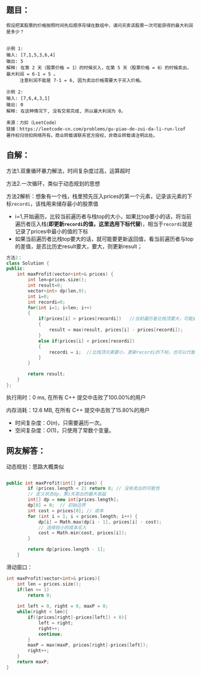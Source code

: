 

## 题目：

```
假设把某股票的价格按照时间先后顺序存储在数组中，请问买卖该股票一次可能获得的最大利润是多少？


示例 1:
输入: [7,1,5,3,6,4]
输出: 5
解释: 在第 2 天（股票价格 = 1）的时候买入，在第 5 天（股票价格 = 6）的时候卖出，最大利润 = 6-1 = 5 。
     注意利润不能是 7-1 = 6, 因为卖出价格需要大于买入价格。
     
示例 2:
输入: [7,6,4,3,1]
输出: 0
解释: 在这种情况下, 没有交易完成, 所以最大利润为 0。

来源：力扣（LeetCode）
链接：https://leetcode-cn.com/problems/gu-piao-de-zui-da-li-run-lcof
著作权归领扣网络所有。商业转载请联系官方授权，非商业转载请注明出处。
```



## 自解：

方法1.双重循环暴力解法，时间复杂度过高，运算超时

方法2.一次循环，类似于动态规划的思想

方法2解析：想象有一个栈，栈里预先压入prices的第一个元素，记录该元素的下标```recordi```，该栈用来储存最小的股票值

- i=1,开始遍历，比较当前遍历者与栈top的大小，如果比top要小的话，将当前遍历者压入栈(**即更新``recordi``的值，这里选用下标代替**)，相当于```recordi```就是记录了prices中最小的值的下标
- 如果当前遍历者比栈top要大的话，就可能要更新返回值，看当前遍历者与top的差值，是否比历史result要大，要大，则更新result；

```c++
方法2：
class Solution {
public:
    int maxProfit(vector<int>& prices) {
        int len=prices.size();
        int result=0;
        vector<int> dp(len,0);
        int i=0;
        int recordi=0;
        for(int i=1; i<len; i++)
        {
            if(prices[i] > prices[recordi])   //当前遍历者比栈顶要大，可能要更新result的值
            {
                result = max(result, prices[i] - prices[recordi]);
            }
            else if(prices[i] < prices[recordi])
            {
                recordi = i;  //比栈顶元素要小，更新recordi的下标，也可以代替成真实的数组值
            }
        }

        return result;
    }
};
```

执行用时：0 ms, 在所有 C++ 提交中击败了100.00%的用户

内存消耗：12.6 MB, 在所有 C++ 提交中击败了15.80%的用户

- 时间复杂度：*O*(*n*)，只需要遍历一次。
- 空间复杂度：*O*(1)，只使用了常数个变量。



## 网友解答：

动态规划：思路大概类似

```c++

public int maxProfit(int[] prices) {
        if (prices.length < 2) return 0; // 没有卖出的可能性
        // 定义状态dp，第i天卖出的最大收益
        int[] dp = new int[prices.length];
        dp[0] = 0;  // 初始边界
        int cost = prices[0]; // 成本
        for (int i = 1; i < prices.length; i++) {
            dp[i] = Math.max(dp[i - 1], prices[i] - cost);
            // 选择较小的成本买入
            cost = Math.min(cost, prices[i]);
        }

        return dp[prices.length - 1];
    }

```



滑动窗口：

```c++
int maxProfit(vector<int>& prices){
    int len = prices.size();
    if(len <= 1)
        return 0;
    
    int left = 0, right = 0, maxP = 0;
    while(right < len){
        if((prices[right]-prices[left]) < 0){
            left = right;
            right++;
            continue;
        }
        maxP = max(maxP, prices[right]-prices[left]);
        right++;
    }
    return maxP;
}
```

